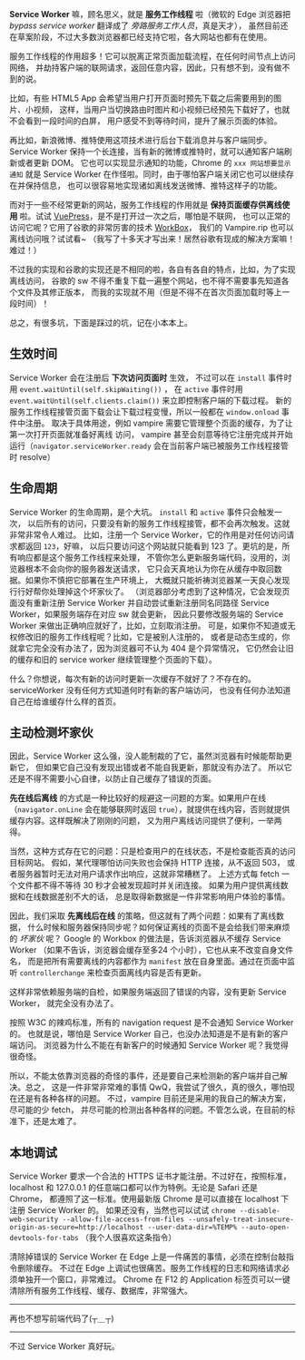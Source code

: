 **Service Worker** 嘛，顾名思义，就是 **服务工作线程** 啦（微软的 Edge 浏览器把
*bypass service worker* 翻译成了 *旁路服务工作人员*，真是天才），
虽然目前还在草案阶段，不过大多数浏览器都已经支持它啦，各大网站也都有在使用。

服务工作线程的作用超多！它可以脱离正常页面加载流程，在任何时间节点上访问网络，
并劫持客户端的联网请求，返回任意内容，因此，只有想不到，没有做不到的说。

比如，有些 HTML5 App 会希望当用户打开页面时预先下载之后需要用到的图片、小视频，
这样，当用户当切换路由时图片和小视频已经预先下载好了，也就不会看到一段时间的白屏，
用户感受不到等待时间，提升了展示页面的体验。

再比如，新浪微博、推特使用这项技术进行后台下载消息并与客户端同步。Service Worker
保持一个长连接，当有新的微博或推特时，就可以通知客户端刷新或者更新 DOM。
它也可以实现显示通知的功能，Chrome 的 `xxx 网站想要显示通知` 就是 Service Worker
在作怪啦。同时，由于哪怕客户端关闭它也可以继续存在并保持信息，
也可以很容易地实现诸如离线发送微博、推特这样子的功能。

而对于一些不经常更新的网站，服务工作线程的作用就是 **保持页面缓存供离线使用** 啦。试试
[VuePress](https://vuepress.vuejs.org/zh/)，是不是打开过一次之后，哪怕是不联网，
也可以正常的访问它呢？它用了谷歌的非常厉害的技术
[WorkBox](https://developers.google.com/web/tools/workbox/guides/generate-service-worker/webpack)，
我们的 Vampire.rip 也可以离线访问哦？试试看~ （我写了十多天才写出来！居然谷歌有现成的解决方案嘛！难过！）

不过我的实现和谷歌的实现还是不相同的啦，各自有各自的特点，比如，为了实现离线访问，
谷歌的 sw 不得不重复下载一遍整个网站，也不得不需要事先知道各个文件及其修正版本，
而我的实现就不用（但是不得不在首次页面加载时等上一段时间）！

总之，有很多坑，下面是踩过的坑，记在小本本上。

## 生效时间

Service Worker 会在注册后 **下次访问页面时** 生效，
不过可以在 `install` 事件时用 `event.waitUntil(self.skipWaiting())` ，
在 `active` 事件时用 `event.waitUntil(self.clients.claim())` 来立即控制客户端的下载过程。
新的服务工作线程接管页面下载会让下载过程变慢，所以一般都在 `window.onload` 事件中注册。
取决于具体用途，例如 vampire 需要它管理整个页面的缓存，为了让第一次打开页面就准备好离线
访问， vampire 甚至会刻意等待它注册完成并开始运行（`navigator.serviceWorker.ready`
会在当前客户端已被服务工作线程接管时 resolve）

## 生命周期

Service Worker 的生命周期，是个大坑。 `install` 和 `active` 事件只会触发一次，
以后所有的访问，只要没有新的服务工作线程接管，都不会再次触发。这就非常非常令人难过。
比如，注册一个 Service Worker，它的作用是对任何访问请求都返回 `123`，好嘛，
以后只要访问这个网站就只能看到 123 了。更坑的是，所有响应都是这个服务工作线程来处理，
不管你怎么更新服务端代码，没用的，浏览器根本不会向你的服务器发送请求，
它只会天真地认为你在从缓存中取回数据。如果你不慎把它部署在生产环境上，
大概就只能祈祷浏览器某一天良心发现行行好帮你处理掉这个坏家伙了。
（浏览器部分考虑到了这种情况，它会发现页面没有重新注册 Service Worker
并自动尝试重新注册同名同路径 Service Worker，如果服务端存在对应 sw 就会更新，
因此只要修改服务端的 Service Worker 来做出正确响应就好了，比如，立刻取消注册。
可是，如果你不知道或无权修改旧的服务工作线程呢？比如，它是被别人注册的，
或者是动态生成的，你就拿它完全没有办法了，因为浏览器可不认为 404 是个异常情况，
它仍然会让旧的缓存和旧的 service worker 继续管理整个页面的下载）。

什么？你想说，每次有新的访问时更新一次缓存不就好了？不存在的。
serviceWorker 没有任何方式知道何时有新的客户端访问，
也没有任何办法知道自己在给谁缓存什么样的首页。

## 主动检测坏家伙

因此，Service Worker 这么强，没人能制裁的了它，虽然浏览器有时候能帮助更新它，
但如果它自己没有发现出错或者不能自我更新，那就没有办法了。
所以它还是不得不需要小心自律，以防止自己缓存了错误的页面。

**先在线后离线** 的方式是一种比较好的规避这一问题的方案。如果用户在线（`navigator.onLine`
会在能够联网时返回 `true`），就提供在线内容，否则就提供缓存内容。这样既解决了刚刚的问题，
又为用户离线访问提供了便利，一举两得。

当然，这种方式存在它的问题：只是检查用户的在线状态，不是检查能否真的访问目标网站。
假如，某代理哪怕访问失败也会保持 HTTP 连接，从不返回 503，
或者服务器暂时无法对用户请求作出响应，这就非常糟糕了。
上述方式每 fetch 一个文件都不得不等待 30 秒才会被发现超时并关闭连接。
如果为用户提供离线数据和在线数据差别不大的话，
总是取得新数据是一件非常影响用户体验的事情。

因此，我们采取 **先离线后在线** 的策略，但这就有了两个问题：如果有了离线数据，
什么时候和服务器保持同步呢？如何保证离线的页面不是会给我们带来麻烦的 *坏家伙* 呢？
Google 的 Workbox 的做法是，告诉浏览器从不缓存 Service Worker
（如果不告诉，浏览器会缓存至多24 个小时），它也从来不改变自身文件名，
而是把所有需要离线的内容都作为 `manifest` 放在自身里面。通过在页面中监听 `controllerchange`
来检查页面离线内容是否有更新。

这样非常依赖服务端的自检，如果服务端返回了错误的内容，没有更新 Service Worker，
就完全没有办法了。

按照 W3C 的辣鸡标准，所有的 navigation request 是不会通知 Service Worker 的。
也就是说，哪怕是 Service Worker 自己，也没办法知道是不是有新的客户端访问。
浏览器为什么不能在有新客户的时候通知 Service Worker 呢？我觉得很奇怪。

所以，不能太依靠浏览器的奇怪的事件，还是要自己来检测新的客户端并自己解决。总之，
这是一件非常非常难的事情 QwQ，我尝试了很久，真的很久，哪怕现在还是有各种各样的问题。
不过，vampire 目前还是采用的我自己的解决方案，尽可能的少 fetch，
并尽可能的检测出各种各样的问题。不管怎么说，在目前的标准下，还是太难了。

## 本地调试

Service Worker 要求一个合法的 HTTPS 证书才能注册。不过好在，按照标准，
localhost 和 127.0.0.1 的任意端口都可以作为特例。无论是 Safari 还是 Chrome，
都遵照了这一标准。使用最新版 Chrome 是可以直接在 localhost 下注册 Service Worker 的。
如果还没有，当然也可以试试 `chrome --disable-web-security --allow-file-access-from-files --unsafely-treat-insecure-origin-as-secure=http://localhost --user-data-dir=%TEMP% --auto-open-devtools-for-tabs` （我个人很喜欢这条指令）

清除掉错误的 Service Worker 在 Edge 上是一件痛苦的事情，必须在控制台敲指令删除缓存。
不过在 Edge 上调试也很痛苦。服务工作线程的日志和网络请求必须单独开一个窗口，非常难过。
Chrome 在 F12 的 Application 标签页可以一键清除所有服务工作线程、缓存、数据库，非常强大。

---

再也不想写前端代码了(┬＿┬)

---

不过 Service Worker 真好玩。
